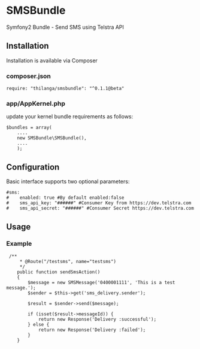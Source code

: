 # SMSBundle
Symfony2 Bundle -  Send SMS using Telstra API

## Installation

Installation is available via Composer

### composer.json


```
require: "thilanga/smsbundle": "^0.1.1@beta"
```

### app/AppKernel.php

update your kernel bundle requirements as follows:

```
$bundles = array(
    ....
    new SMSBundle\SMSBundle(),
    ....
    );
```

## Configuration

Basic interface supports two optional parameters:

```
#sms:
#    enabled: true #By default enabled:false
#    sms_api_key: "######" #Consumer Key from https://dev.telstra.com   
#    sms_api_secret: "######" #Consumer Secret https://dev.telstra.com 
```

## Usage



### Example

```
 /**
     * @Route("/testsms", name="testsms")
     */
    public function sendSmsAction()
    {
        $message = new SMSMessage('0400001111', 'This is a test message.');
        $sender = $this->get('sms_delivery.sender');

        $result = $sender->send($message);

        if (isset($result->messageId)) {
            return new Response('Delivery :successful');
        } else {
            return new Response('Delivery :failed');
        }
    }
```
